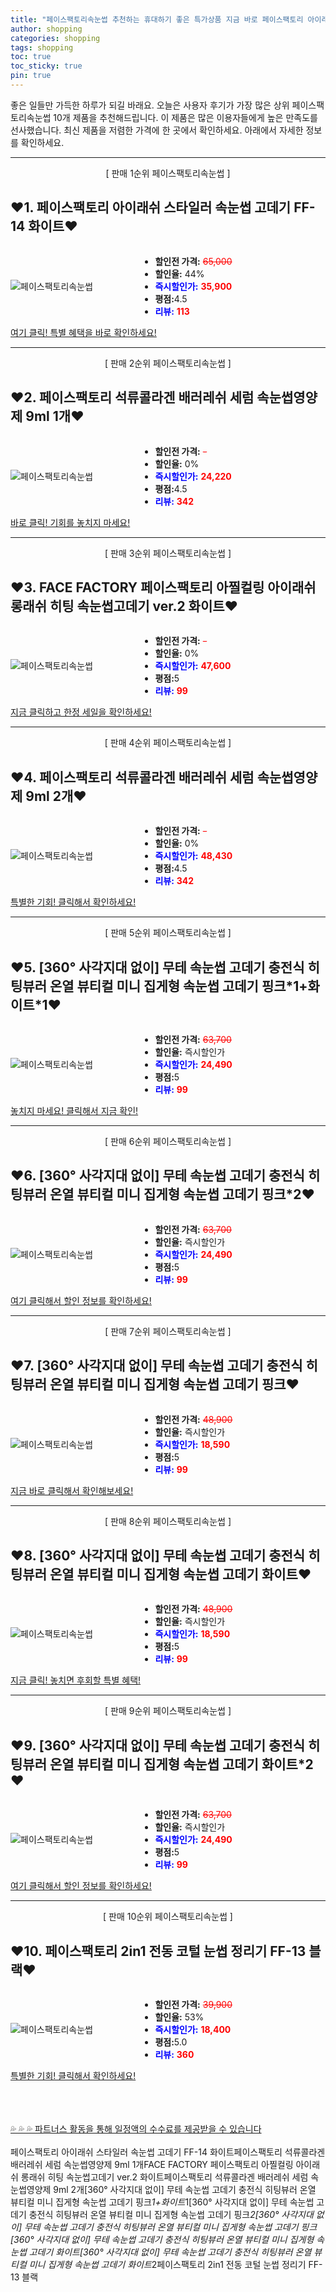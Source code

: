 ```yaml
---
title: "페이스팩토리속눈썹 추천하는 휴대하기 좋은 특가상품 지금 바로 페이스팩토리 아이래쉬 스타일러 속눈썹 고데기"
author: shopping
categories: shopping
tags: shopping
toc: true
toc_sticky: true
pin: true
---
```

좋은 일들만 가득한 하루가 되길 바래요. 오늘은 사용자 후기가 가장 많은 상위 페이스팩토리속눈썹 10개 제품을 추천해드립니다. 이 제품은 많은 이용자들에게 높은 만족도를 선사했습니다. 최신 제품을 저렴한 가격에 한 곳에서 확인하세요. 아래에서 자세한 정보를 확인하세요.

---
<p class="toplist" style="margin: 0 auto; display: block; width: fit-content;">[ 판매 1순위 페이스팩토리속눈썹 ]</p>

<h2><strong>❤️1. 페이스팩토리 아이래쉬 스타일러 속눈썹 고데기 FF-14 화이트❤️</strong></h2>

<div style="display: flex; align-items: center;">
    <div style="flex: 0.4;">
        <img src="https://thumbnail10.coupangcdn.com/thumbnails/remote/230x230ex/image/retail/images/1452244836986362-d7951744-99a4-486a-821d-410a35b1a98e.jpg" alt="페이스팩토리속눈썹" style="max-width: 100%;">
    </div>
    <div style="flex: 0.6; margin-left: 10px;">
        <ul>
            <li><strong>할인전 가격:</strong> <del style="color: red;">65,000</del></li>
            <li><strong>할인율:</strong> 44%</li>
            <li><span style='color:blue'><strong>즉시할인가:</strong></span> <span style='color:red'><strong>35,900</strong></span></li>
            <li><strong>평점:</strong>4.5</li>
            <li><span style='color:blue'><strong>리뷰:</strong></span> <span style='color:red'><strong>113</strong></span></li>
        </ul>
    </div>
</div>
<div class="center">
    <a href="https://William4Davisa.github.io?lptag=AF9450613&subid=githubio&pageKey=6079422802&traceid=V0-153&itemId=11261940110&vendorItemId=78538906195" class="myButton">
        여기 클릭! 특별 혜택을 바로 확인하세요!
    </a>
</div>


---
<p class="toplist" style="margin: 0 auto; display: block; width: fit-content;">[ 판매 2순위 페이스팩토리속눈썹 ]</p>

<h2><strong>❤️2. 페이스팩토리 석류콜라겐 배러레쉬 세럼 속눈썹영양제 9ml 1개❤️</strong></h2>

<div style="display: flex; align-items: center;">
    <div style="flex: 0.4;">
        <img src="https://thumbnail9.coupangcdn.com/thumbnails/remote/230x230ex/image/retail/images/3145342887233261-f6849704-fc97-4f1d-89af-21abb0b784d9.jpg" alt="페이스팩토리속눈썹" style="max-width: 100%;">
    </div>
    <div style="flex: 0.6; margin-left: 10px;">
        <ul>
            <li><strong>할인전 가격:</strong> <del style="color: red;">-</del></li>
            <li><strong>할인율:</strong> 0%</li>
            <li><span style='color:blue'><strong>즉시할인가:</strong></span> <span style='color:red'><strong>24,220</strong></span></li>
            <li><strong>평점:</strong>4.5</li>
            <li><span style='color:blue'><strong>리뷰:</strong></span> <span style='color:red'><strong>342</strong></span></li>
        </ul>
    </div>
</div>
<div class="center">
    <a href="https://William4Davisa.github.io?lptag=AF9450613&subid=githubio&pageKey=5170497046&traceid=V0-153&itemId=7132969090&vendorItemId=74424759643" class="myButton">
        바로 클릭! 기회를 놓치지 마세요!
    </a>
</div>


---
<p class="toplist" style="margin: 0 auto; display: block; width: fit-content;">[ 판매 3순위 페이스팩토리속눈썹 ]</p>

<h2><strong>❤️3. FACE FACTORY 페이스팩토리 아찔컬링 아이래쉬 롱래쉬 히팅 속눈썹고데기 ver.2 화이트❤️</strong></h2>

<div style="display: flex; align-items: center;">
    <div style="flex: 0.4;">
        <img src="https://thumbnail10.coupangcdn.com/thumbnails/remote/230x230ex/image/vendor_inventory/8b52/26029f1c821a12630e9f7d851d05447c36725195023e0431f5f10aff382b.png" alt="페이스팩토리속눈썹" style="max-width: 100%;">
    </div>
    <div style="flex: 0.6; margin-left: 10px;">
        <ul>
            <li><strong>할인전 가격:</strong> <del style="color: red;">-</del></li>
            <li><strong>할인율:</strong> 0%</li>
            <li><span style='color:blue'><strong>즉시할인가:</strong></span> <span style='color:red'><strong>47,600</strong></span></li>
            <li><strong>평점:</strong>5</li>
            <li><span style='color:blue'><strong>리뷰:</strong></span> <span style='color:red'><strong>99</strong></span></li>
        </ul>
    </div>
</div>
<div class="center">
    <a href="https://William4Davisa.github.io?lptag=AF9450613&subid=githubio&pageKey=7922342491&traceid=V0-153&itemId=21767654738&vendorItemId=88816553290" class="myButton">
        지금 클릭하고 한정 세일을 확인하세요!
    </a>
</div>


---
<p class="toplist" style="margin: 0 auto; display: block; width: fit-content;">[ 판매 4순위 페이스팩토리속눈썹 ]</p>

<h2><strong>❤️4. 페이스팩토리 석류콜라겐 배러레쉬 세럼 속눈썹영양제 9ml 2개❤️</strong></h2>

<div style="display: flex; align-items: center;">
    <div style="flex: 0.4;">
        <img src="https://thumbnail6.coupangcdn.com/thumbnails/remote/230x230ex/image/retail/images/1657acdb-d565-4fec-99b4-bba1cc6f219a3127567518180639342.png" alt="페이스팩토리속눈썹" style="max-width: 100%;">
    </div>
    <div style="flex: 0.6; margin-left: 10px;">
        <ul>
            <li><strong>할인전 가격:</strong> <del style="color: red;">-</del></li>
            <li><strong>할인율:</strong> 0%</li>
            <li><span style='color:blue'><strong>즉시할인가:</strong></span> <span style='color:red'><strong>48,430</strong></span></li>
            <li><strong>평점:</strong>4.5</li>
            <li><span style='color:blue'><strong>리뷰:</strong></span> <span style='color:red'><strong>342</strong></span></li>
        </ul>
    </div>
</div>
<div class="center">
    <a href="https://William4Davisa.github.io?lptag=AF9450613&subid=githubio&pageKey=5170497046&traceid=V0-153&itemId=19459857229&vendorItemId=86570342272" class="myButton">
        특별한 기회! 클릭해서 확인하세요!
    </a>
</div>


---
<p class="toplist" style="margin: 0 auto; display: block; width: fit-content;">[ 판매 5순위 페이스팩토리속눈썹 ]</p>

<h2><strong>❤️5. [360° 사각지대 없이] 무테 속눈썹 고데기 충전식 히팅뷰러 온열 뷰티컬 미니 집게형 속눈썹 고데기 핑크*1+화이트*1❤️</strong></h2>

<div style="display: flex; align-items: center;">
    <div style="flex: 0.4;">
        <img src="https://thumbnail9.coupangcdn.com/thumbnails/remote/230x230ex/image/vendor_inventory/1419/f0193fad3b9dd42da23df27f33a875ef5ec4674b30322a53ab1560130fd9.png" alt="페이스팩토리속눈썹" style="max-width: 100%;">
    </div>
    <div style="flex: 0.6; margin-left: 10px;">
        <ul>
            <li><strong>할인전 가격:</strong> <del style="color: red;">63,700</del></li>
            <li><strong>할인율:</strong> 즉시할인가</li>
            <li><span style='color:blue'><strong>즉시할인가:</strong></span> <span style='color:red'><strong>24,490</strong></span></li>
            <li><strong>평점:</strong>5</li>
            <li><span style='color:blue'><strong>리뷰:</strong></span> <span style='color:red'><strong>99</strong></span></li>
        </ul>
    </div>
</div>
<div class="center">
    <a href="https://William4Davisa.github.io?lptag=AF9450613&subid=githubio&pageKey=8250213355&traceid=V0-153&itemId=23750545231&vendorItemId=90775055567" class="myButton">
        놓치지 마세요! 클릭해서 지금 확인!
    </a>
</div>


---
<p class="toplist" style="margin: 0 auto; display: block; width: fit-content;">[ 판매 6순위 페이스팩토리속눈썹 ]</p>

<h2><strong>❤️6. [360° 사각지대 없이] 무테 속눈썹 고데기 충전식 히팅뷰러 온열 뷰티컬 미니 집게형 속눈썹 고데기 핑크*2❤️</strong></h2>

<div style="display: flex; align-items: center;">
    <div style="flex: 0.4;">
        <img src="https://thumbnail9.coupangcdn.com/thumbnails/remote/230x230ex/image/vendor_inventory/1419/f0193fad3b9dd42da23df27f33a875ef5ec4674b30322a53ab1560130fd9.png" alt="페이스팩토리속눈썹" style="max-width: 100%;">
    </div>
    <div style="flex: 0.6; margin-left: 10px;">
        <ul>
            <li><strong>할인전 가격:</strong> <del style="color: red;">63,700</del></li>
            <li><strong>할인율:</strong> 즉시할인가</li>
            <li><span style='color:blue'><strong>즉시할인가:</strong></span> <span style='color:red'><strong>24,490</strong></span></li>
            <li><strong>평점:</strong>5</li>
            <li><span style='color:blue'><strong>리뷰:</strong></span> <span style='color:red'><strong>99</strong></span></li>
        </ul>
    </div>
</div>
<div class="center">
    <a href="https://William4Davisa.github.io?lptag=AF9450613&subid=githubio&pageKey=8250213355&traceid=V0-153&itemId=23750545232&vendorItemId=90775055576" class="myButton">
        여기 클릭해서 할인 정보를 확인하세요!
    </a>
</div>


---
<p class="toplist" style="margin: 0 auto; display: block; width: fit-content;">[ 판매 7순위 페이스팩토리속눈썹 ]</p>

<h2><strong>❤️7. [360° 사각지대 없이] 무테 속눈썹 고데기 충전식 히팅뷰러 온열 뷰티컬 미니 집게형 속눈썹 고데기 핑크❤️</strong></h2>

<div style="display: flex; align-items: center;">
    <div style="flex: 0.4;">
        <img src="https://thumbnail9.coupangcdn.com/thumbnails/remote/230x230ex/image/vendor_inventory/1419/f0193fad3b9dd42da23df27f33a875ef5ec4674b30322a53ab1560130fd9.png" alt="페이스팩토리속눈썹" style="max-width: 100%;">
    </div>
    <div style="flex: 0.6; margin-left: 10px;">
        <ul>
            <li><strong>할인전 가격:</strong> <del style="color: red;">48,900</del></li>
            <li><strong>할인율:</strong> 즉시할인가</li>
            <li><span style='color:blue'><strong>즉시할인가:</strong></span> <span style='color:red'><strong>18,590</strong></span></li>
            <li><strong>평점:</strong>5</li>
            <li><span style='color:blue'><strong>리뷰:</strong></span> <span style='color:red'><strong>99</strong></span></li>
        </ul>
    </div>
</div>
<div class="center">
    <a href="https://William4Davisa.github.io?lptag=AF9450613&subid=githubio&pageKey=8250213355&traceid=V0-153&itemId=23750545229&vendorItemId=90775055548" class="myButton">
        지금 바로 클릭해서 확인해보세요!
    </a>
</div>


---
<p class="toplist" style="margin: 0 auto; display: block; width: fit-content;">[ 판매 8순위 페이스팩토리속눈썹 ]</p>

<h2><strong>❤️8. [360° 사각지대 없이] 무테 속눈썹 고데기 충전식 히팅뷰러 온열 뷰티컬 미니 집게형 속눈썹 고데기 화이트❤️</strong></h2>

<div style="display: flex; align-items: center;">
    <div style="flex: 0.4;">
        <img src="https://thumbnail9.coupangcdn.com/thumbnails/remote/230x230ex/image/vendor_inventory/1419/f0193fad3b9dd42da23df27f33a875ef5ec4674b30322a53ab1560130fd9.png" alt="페이스팩토리속눈썹" style="max-width: 100%;">
    </div>
    <div style="flex: 0.6; margin-left: 10px;">
        <ul>
            <li><strong>할인전 가격:</strong> <del style="color: red;">48,900</del></li>
            <li><strong>할인율:</strong> 즉시할인가</li>
            <li><span style='color:blue'><strong>즉시할인가:</strong></span> <span style='color:red'><strong>18,590</strong></span></li>
            <li><strong>평점:</strong>5</li>
            <li><span style='color:blue'><strong>리뷰:</strong></span> <span style='color:red'><strong>99</strong></span></li>
        </ul>
    </div>
</div>
<div class="center">
    <a href="https://William4Davisa.github.io?lptag=AF9450613&subid=githubio&pageKey=8250213355&traceid=V0-153&itemId=23750545233&vendorItemId=90775055585" class="myButton">
        지금 클릭! 놓치면 후회할 특별 혜택!
    </a>
</div>


---
<p class="toplist" style="margin: 0 auto; display: block; width: fit-content;">[ 판매 9순위 페이스팩토리속눈썹 ]</p>

<h2><strong>❤️9. [360° 사각지대 없이] 무테 속눈썹 고데기 충전식 히팅뷰러 온열 뷰티컬 미니 집게형 속눈썹 고데기 화이트*2❤️</strong></h2>

<div style="display: flex; align-items: center;">
    <div style="flex: 0.4;">
        <img src="https://thumbnail9.coupangcdn.com/thumbnails/remote/230x230ex/image/vendor_inventory/1419/f0193fad3b9dd42da23df27f33a875ef5ec4674b30322a53ab1560130fd9.png" alt="페이스팩토리속눈썹" style="max-width: 100%;">
    </div>
    <div style="flex: 0.6; margin-left: 10px;">
        <ul>
            <li><strong>할인전 가격:</strong> <del style="color: red;">63,700</del></li>
            <li><strong>할인율:</strong> 즉시할인가</li>
            <li><span style='color:blue'><strong>즉시할인가:</strong></span> <span style='color:red'><strong>24,490</strong></span></li>
            <li><strong>평점:</strong>5</li>
            <li><span style='color:blue'><strong>리뷰:</strong></span> <span style='color:red'><strong>99</strong></span></li>
        </ul>
    </div>
</div>
<div class="center">
    <a href="https://William4Davisa.github.io?lptag=AF9450613&subid=githubio&pageKey=8250213355&traceid=V0-153&itemId=23750545230&vendorItemId=90775055557" class="myButton">
        여기 클릭해서 할인 정보를 확인하세요!
    </a>
</div>


---
<p class="toplist" style="margin: 0 auto; display: block; width: fit-content;">[ 판매 10순위 페이스팩토리속눈썹 ]</p>

<h2><strong>❤️10. 페이스팩토리 2in1 전동 코털 눈썹 정리기 FF-13 블랙❤️</strong></h2>

<div style="display: flex; align-items: center;">
    <div style="flex: 0.4;">
        <img src="https://thumbnail8.coupangcdn.com/thumbnails/remote/230x230ex/image/retail/images/2024/01/15/14/6/8b8cd9c6-8f6d-443e-9888-7256f6223bd6.jpg" alt="페이스팩토리속눈썹" style="max-width: 100%;">
    </div>
    <div style="flex: 0.6; margin-left: 10px;">
        <ul>
            <li><strong>할인전 가격:</strong> <del style="color: red;">39,900</del></li>
            <li><strong>할인율:</strong> 53%</li>
            <li><span style='color:blue'><strong>즉시할인가:</strong></span> <span style='color:red'><strong>18,400</strong></span></li>
            <li><strong>평점:</strong>5.0</li>
            <li><span style='color:blue'><strong>리뷰:</strong></span> <span style='color:red'><strong>360</strong></span></li>
        </ul>
    </div>
</div>
<div class="center">
    <a href="https://William4Davisa.github.io?lptag=AF9450613&subid=githubio&pageKey=7835287838&traceid=V0-153&itemId=21316706440&vendorItemId=88376150656" class="myButton">
        특별한 기회! 클릭해서 확인하세요!
    </a>
</div>

<br><br><br>[💦 💦 💦 파트너스 활동을 통해 일정액의 수수료를 제공받을 수 있습니다](https://link.coupang.com/a/bcpT2c)<br><br>페이스팩토리 아이래쉬 스타일러 속눈썹 고데기 FF-14 화이트페이스팩토리 석류콜라겐 배러레쉬 세럼 속눈썹영양제 9ml 1개FACE FACTORY 페이스팩토리 아찔컬링 아이래쉬 롱래쉬 히팅 속눈썹고데기 ver.2 화이트페이스팩토리 석류콜라겐 배러레쉬 세럼 속눈썹영양제 9ml 2개[360° 사각지대 없이] 무테 속눈썹 고데기 충전식 히팅뷰러 온열 뷰티컬 미니 집게형 속눈썹 고데기 핑크*1+화이트*1[360° 사각지대 없이] 무테 속눈썹 고데기 충전식 히팅뷰러 온열 뷰티컬 미니 집게형 속눈썹 고데기 핑크*2[360° 사각지대 없이] 무테 속눈썹 고데기 충전식 히팅뷰러 온열 뷰티컬 미니 집게형 속눈썹 고데기 핑크[360° 사각지대 없이] 무테 속눈썹 고데기 충전식 히팅뷰러 온열 뷰티컬 미니 집게형 속눈썹 고데기 화이트[360° 사각지대 없이] 무테 속눈썹 고데기 충전식 히팅뷰러 온열 뷰티컬 미니 집게형 속눈썹 고데기 화이트*2페이스팩토리 2in1 전동 코털 눈썹 정리기 FF-13 블랙